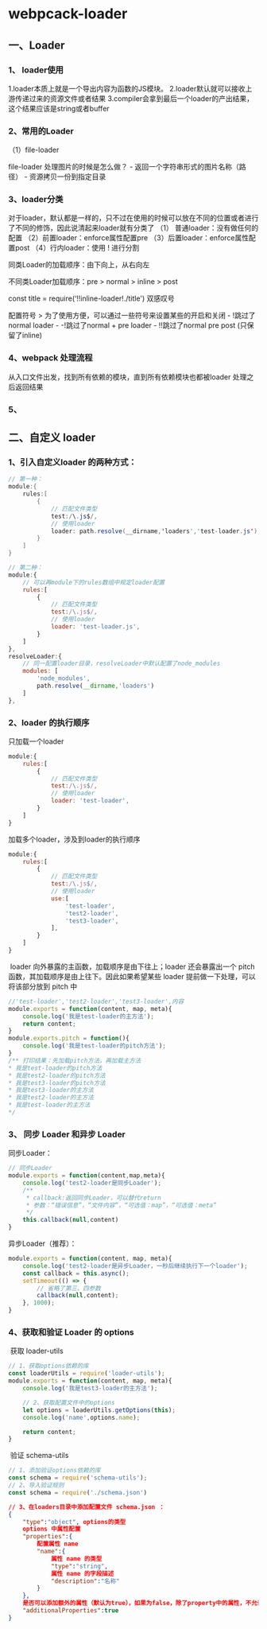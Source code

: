 # webpcack-loader

## 一、Loader

### 1、 loader使用

1.loader本质上就是一个导出内容为函数的JS模块。
2.loader默认就可以接收上游传递过来的资源文件或者结果
3.compiler会拿到最后一个loader的产出结果，这个结果应该是string或者buffer 

### 2、常用的Loader

（1）file-loader

file-loader 处理图片的时候是怎么做？
\- 返回一个字符串形式的图片名称（路径）
\- 资源拷贝一份到指定目录

###  3、loader分类

对于loader，默认都是一样的，只不过在使用的时候可以放在不同的位置或者进行了不同的修饰，因此说清起来loader就有分类了
（1） 普通loader：没有做任何的配置
（2）前置loader：enforce属性配置pre
（3）后置loader：enforce属性配置post
（4）行内loader：使用 ! 进行分割

同类Loader的加载顺序：由下向上，从右向左

不同类Loader加载顺序：pre > normal > inline > post

const title = require(‘!!inline-loader!./title')  双感叹号

 配置符号
\> 为了使用方便，可以通过一些符号来设置某些的开启和关闭
\- !跳过了normal loader
\- -!跳过了normal + pre loader
\- !!跳过了normal pre post (只保留了inline)

### 4、webpack 处理流程

从入口文件出发，找到所有依赖的模块，直到所有依赖模块也都被loader 处理之后返回结果

### 5、

## 二、自定义 loader

### 1、引入自定义loader 的两种方式：

```java
// 第一种：
module:{
    rules:[
        {
            // 匹配文件类型
            test:/\.js$/,
            // 使用loader
            loader: path.resolve(__dirname,'loaders','test-loader.js'),
        }
    ]
}
```

```javascript
// 第二种：
module:{
    // 可以再module下的rules数组中规定loader配置
    rules:[
        {
            // 匹配文件类型
            test:/\.js$/,
            // 使用loader
            loader: 'test-loader.js',
        }
    ]
},
resolveLoader:{
    // 同一配置loader目录，resolveLoader中默认配置了node_modules
    modules: [
        'node_modules',
        path.resolve(__dirname,'loaders')
    ]
},
```

### 2、loader 的执行顺序

只加载一个loader

```javascript
module:{
    rules:[
        {
            // 匹配文件类型
            test:/\.js$/,
            // 使用loader
            loader: 'test-loader',
        }
    ]
}
```

加载多个loader，涉及到loader的执行顺序

```javascript
module:{
    rules:[
        {
            // 匹配文件类型
            test:/\.js$/,
            // 使用loader
            use:[
                'test-loader',
                'test2-loader',
                'test3-loader',
            ],
        }
    ]
}
```

​	loader 向外暴露的主函数，加载顺序是由下往上；loader 还会暴露出一个 pitch 函数，其加载顺序是由上往下。因此如果希望某些 loader 提前做一下处理，可以将该部分放到 pitch 中

```javascript
//'test-loader','test2-loader','test3-loader',内容
module.exports = function(content, map, meta){
    console.log('我是test-loader的主方法');
    return content;
}
module.exports.pitch = function(){
    console.log('我是test-loader的pitch方法');
}
/** 打印结果：先加载pitch方法，再加载主方法
* 我是test-loader的pitch方法
* 我是test2-loader的pitch方法
* 我是test3-loader的pitch方法
* 我是test3-loader的主方法
* 我是test2-loader的主方法
* 我是test-loader的主方法
*/
```



### 3、 同步 Loader 和异步 Loader

同步Loader：

```javascript
// 同步Loader
module.exports = function(content,map,meta){
    console.log('test2-loader是同步Loader');
    /**
     * callback:返回同步Loader，可以替代return
     * 参数：“错误信息”，“文件内容”，“可选值：map”，“可选值：meta”
     */
    this.callback(null,content)
}
```

异步Loader（推荐）：

```javascript
module.exports = function(content, map, meta){
    console.log('test2-loader是异步Loader，一秒后继续执行下一个loader');
    const callback = this.async();
    setTimeout(() => {
        // 省略了第三、四参数
        callback(null,content);
    }, 1000);
}
```

### 4、获取和验证 Loader 的 options

​	获取 loader-utils

```javascript
// 1、获取options依赖的库
const loaderUtils = require('loader-utils');
module.exports = function(content, map, meta){
    console.log('我是test3-loader的主方法');

    // 2、获取配置文件中的options
    let options = loaderUtils.getOptions(this);
    console.log('name',options.name);

    return content;
}
```

​	验证 schema-utils

```javascript
// 1、添加验证options依赖的库
const schema = require('schema-utils');
// 2、导入验证规则
const schema = require('./schema.json')
```

```json
// 3、在loaders目录中添加配置文件 schema.json ：
{
    "type":"object", options的类型
    options 中属性配置
    "properties":{
    	配置属性 name
        "name":{
    		属性 name 的类型
            "type":"string",
    		属性 name 的字段描述
            "description":"名称"
        }
    },
	是否可以添加额外的属性（默认为true），如果为false，除了property中的属性，不允许添加其他属性
    "additionalProperties":true
}
```





